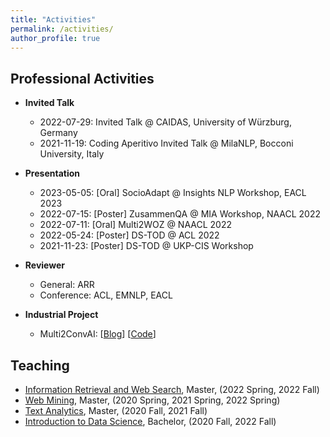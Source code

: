 ```yaml
---
title: "Activities"
permalink: /activities/
author_profile: true
---
```



## Professional Activities

* **Invited Talk**
    * 2022-07-29: Invited Talk @ CAIDAS, University of Würzburg, Germany
    * 2021-11-19: Coding Aperitivo Invited Talk @ MilaNLP, Bocconi University, Italy

* **Presentation**
    * 2023-05-05: [Oral] SocioAdapt @ Insights NLP Workshop, EACL 2023
    * 2022-07-15: [Poster] ZusammenQA @ MIA Workshop, NAACL 2022
    * 2022-07-11: [Oral] Multi2WOZ @ NAACL 2022
    * 2022-05-24: [Poster] DS-TOD @ ACL 2022
    * 2021-11-23: [Poster] DS-TOD @ UKP-CIS Workshop

* **Reviewer**
    * General: ARR
    * Conference: ACL, EMNLP, EACL
    
* **Industrial Project**
    * Multi2ConvAI: [<a href="https://sites.google.com/inovex.de/multi2conv/en">Blog</a>] [<a href="https://github.com/inovex/multi2convai">Code</a>]


## Teaching

* [Information Retrieval and Web Search](https://www.uni-mannheim.de/dws/teaching/course-details/courses-for-master-candidates/ie-663-information-retrieval-and-web-search/), Master, (2022 Spring, 2022 Fall)
* [Web Mining](https://www.uni-mannheim.de/dws/teaching/course-details/courses-for-master-candidates/ie-671-web-mining/), Master, (2020 Spring, 2021 Spring, 2022 Spring)
* [Text Analytics](https://www.uni-mannheim.de/dws/teaching/course-details/courses-for-master-candidates/ie-661-text-analytics/), Master, (2020 Fall, 2021 Fall)
* [Introduction to Data Science](https://www.uni-mannheim.de/dws/teaching/course-details/courses-for-bachelor-candidates/), Bachelor, (2020 Fall, 2022 Fall)

